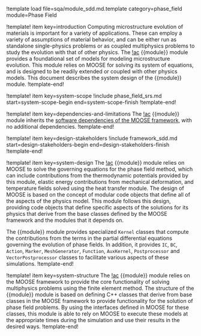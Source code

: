 !template load file=sqa/module_sdd.md.template category=phase_field module=Phase Field

!template! item key=introduction
Computing microstructure evolution of materials is important for a variety of applications. These can employ a variety of assumptions of material behavior, and can be either run as standalone single-physics problems or as coupled multiphysics problems to study the evolution with that of other physics. The [!ac](MOOSE) {{module}} module provides a foundational set of models for modeling microstructure evolution. This module relies on MOOSE for solving its system of equations, and is designed to be readily extended or coupled with other physics models. This document describes the system design of the {{module}} module.
!template-end!

!template! item key=system-scope
!include phase_field_srs.md start=system-scope-begin end=system-scope-finish
!template-end!

!template! item key=dependencies-and-limitations
The [!ac](MOOSE) {{module}} module inherits the [software dependencies of the MOOSE framework](framework_sdd.md#dependencies-and-limitations), with no additional dependencies.
!template-end!

!template! item key=design-stakeholders
!include framework_sdd.md start=design-stakeholders-begin end=design-stakeholders-finish
!template-end!

!template! item key=system-design
The [!ac](MOOSE) {{module}} module relies on MOOSE to solve the governing equations for the phase field method, which can include contributions from the thermodynamic potentials provided by this module, elastic energy contributions from mechanical deformation, and temperature fields solved using the heat transfer module. The design of MOOSE is based on the concept of modular code objects that define all of the aspects of the physics model. This module follows this design, providing code objects that define specific aspects of the solutions for its physics that derive from the base classes defined by the MOOSE framework and the modules that it depends on.

The {{module}} module provides specialized `Kernel` classes that compute the contributions from the terms in the partial differential equations governing the evolution of phase fields. In addition, it provides `IC`, `BC`, `Action`, `Marker`, `MeshGenerator`, `Function`, `AuxKernel`, `Postprocessor` and `VectorPostprocessor` classes to facilitate various aspects of these simulations.
!template-end!

!template! item key=system-structure
The [!ac](MOOSE) {{module}} module relies on the MOOSE framework to provide the core functionality of solving multiphysics problems using the finite element method. The structure of the {{module}} module is based on defining C++ classes that derive from base classes in the MOOSE framework to provide functionality for the solution of phase field problems. By using the interfaces defined in MOOSE for these classes, this module is able to rely on MOOSE to execute these models at the appropriate times during the simulation and use their results in the desired ways.
!template-end!
